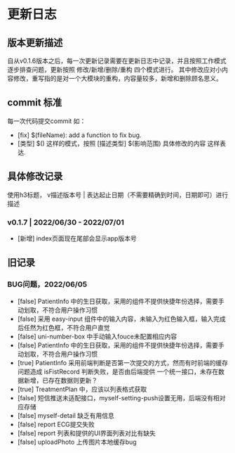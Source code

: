 # 更新日志
## 版本更新描述
自从v0.1.6版本之后，每一次更新记录需要在更新日志中记录，并且按照工作模式逐步排查问题，更新按照 修改/新增/删除/重构 四个模式进行。
其中修改应对小内容修改，重写指的是对一个大模块的重构，内容量较多，新增和删除顾名思义。

## commit 标准
每一次代码提交commit
如：
- [fix] $(fileName): add a function to fix bug.
- [类型] $()
这样的模式，按照 [描述类型] $(影响范围) 具体修改的内容 这样表达.


## 具体修改记录
使用h3标题， v描述版本号 | 表达起止日期（不需要精确到时间，日期即可）进行描述
### v0.1.7 | 2022/06/30 - 2022/07/01
- [新增] index页面现在尾部会显示app版本号 


## 旧记录

### BUG问题，2022/06/05
- [false] PatientInfo 中的生日获取，采用的组件不提供快捷年份选择，需要手动划取，不符合用户操作习惯
- [false] 采用 easy-input 组件中的输入内容，未输入为红色输入框，输入完成后任然为红色框，不符合用户直觉
- [false] uni-number-box 中手动输入fouce未配置相应内容
- [false] PatientInfo 中的生日获取，采用的组件不提供快捷年份选择，需要手动划取，不符合用户操作习惯
- [true] PatientInfo 采用前端判断是否第一次提交的方式，然而有时前端的缓存问题造成 isFistRecord 判断失败，是否由后端提供 一个统一接口，未存在数据新增，已存在数据则更新？
- [true] TreatmentPlan 中，应该以列表格式获取
- [false] 短信推送未适配接口，myself-setting-push设置无用，后端没有相对应存储
- [false] myself-detail 缺乏有用信息
- [false] report ECG提交失败
- [false] report 列表和提供的UI界面列表对比有缺失
- [false] uploadPhoto 上传图片本地缓存bug